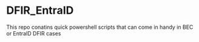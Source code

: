 # DFIR_EntraID
This repo conatins quick powershell scripts that can come in handy in BEC or EntraID DFIR cases
